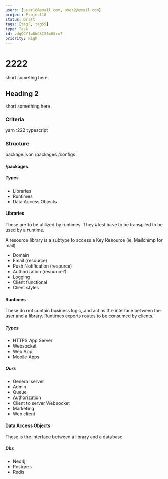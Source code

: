 ```yaml
---
users: [user18@email.com, user2@email.com]
project: Project10
status: Draft
tags: [tagF, tag55]
type: Task
id: vdgQCY1w8WCkIS2m63ro7
priority: High
---
```

<!-- GENERATED WITH GITDOWN; DO NOT CHANGE -->

# 2222

short somethig here

## Heading 2

short something here

### Criteria
yarn :222
typescript

### Structure
package.json
/packages
/configs

#### /packages 
##### Types
* Libraries
* Runtimes
* Data Access Objects

#### Libraries
These are to be utilized by runtimes.  They #test have to be transpiled to be used by a runtime.

A resource library is a subtype to access a Key Resource (ie. Mailchimp for mail)

* Domain
* Email (resource)
* Push Notification (resource)
* Authorization (resource?)
* Logging
* Client functional
* Client styles

#### Runtimes
These do not contain business logic, and act as the interface between the user and a library.  Runtimes exports routes to be consumed by clients.

##### Types
* HTTPS App Server
* Websocket
* Web App
* Mobile Apps


##### Ours
* General server
* Admin
* Queue
* Authorization
* Client to server Websocket
* Marketing
* Web client

#### Data Access Objects
These is the interface between a library and a database

##### Dbs
* Neo4j
* Postgres
* Redis